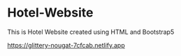 # Hotel-Website
This is Hotel Website created using HTML and Bootstrap5

https://glittery-nougat-7cfcab.netlify.app
